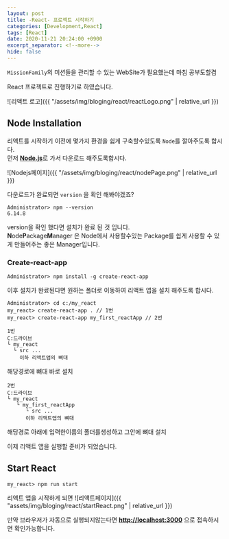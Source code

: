 ```yaml
---
layout: post
title: -React- 프로젝트 시작하기
categories: [Development,React]
tags: [React]
date: 2020-11-21 20:24:00 +0900
excerpt_separator: <!--more-->
hide: false
---
```


`MissionFamily`의 미션들을 관리할 수 있는 WebSite가 필요했는데 마침 공부도할겸  

React 프로젝트로 진행하기로 하였습니다.

<!--more-->

![리액트 로고]({{ "/assets/img/bloging/react/reactLogo.png" | relative_url }})

## Node Installation

리액트를 시작하기 이전에 몇가지 환경을 쉽게 구축할수있도록 `Node`를 깔아주도록 합시다.  
먼저 [**Node.js**](https://nodejs.org/ko/)로 가서 다운로드 해주도록합시다.  

  ![Nodejs페이지]({{ "/assets/img/bloging/react/nodePage.png" | relative_url }})


다운로드가 완료되면 `version` 을 확인 해봐야겠죠?  

```terminal
Administrator> npm --version
6.14.8
```

version을 확인 했다면 설치가 완료 된 것 입니다.  
**N**ode**P**ackage**M**anager 은 Node에서 사용할수있는 Package를 쉽게 사용할 수 있게 만들어주는 좋은 Manager입니다.  

### Create-react-app


```terminal
Administrator> npm install -g create-react-app
```

이후 설치가 완료된다면 원하는 폴더로 이동하여 리액트 앱을 설치 해주도록 합시다.


```terminal
Administrator> cd c:/my_react  
my_react> create-react-app . // 1번
my_react> create-react-app my_first_reactApp // 2번
```
```
1번
C:드라이브
└ my_react
  └ src ...
    이하 리액트앱의 뼈대
```  
해당경로에 뼈대 바로 설치  
```
2번
C:드라이브
└ my_react
   └ my_first_reactApp
      └ src ...
      이하 리액트앱의 뼈대
```  
해당경로 아래에 입력한이름의 폴더를생성하고 그안에 뼈대 설치

이제 리액트 앱을 실행할 준비가 되었습니다.

## Start React

```
my_react> npm run start
```  
리액트 앱을 시작하게 되면
  ![리액트페이지]({{ "assets/img/bloging/react/startReact.png" | relative_url }})

만약 브라우저가 자동으로 실행되지않는다면 **<http://localhost:3000>** 으로 접속하시면 확인가능합니다.
